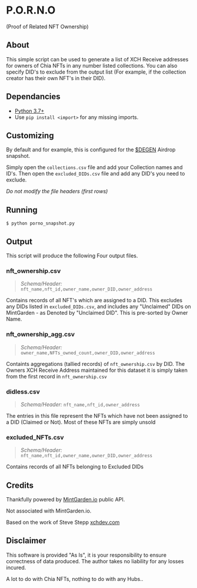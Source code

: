 # P.O.R.N.O
(Proof of Related NFT Ownership)

## About
This simple script can be used to generate a list of XCH Receive addresses for owners of Chia NFTs in any number listed collections. You can also specify DID's to exclude from the output list (For example, if the collection creator has their own NFT's in their DID).

## Dependancies
- [Python 3.7+](https://www.python.org/downloads/)
- Use `pip install <import>` for any missing imports.

## Customizing
By default and for example, this is configured for the [$DEGEN](https://www.taildatabase.com/tail/320b869bc8d293cca8784187312da1a61cf43b9cf0724b47d8e027dcca1dd501) Airdrop snapshot.

Simply open the `collections.csv` file and add your Collection names and ID's.
Then open the `excluded_DIDs.csv` file and add any DID's you need to exclude.

*Do not modify the file headers (first rows)*

## Running
`$ python porno_snapshot.py`

## Output
This script will produce the following Four output files.
### **nft_ownership.csv**
> *Schema/Header:* `nft_name,nft_id,owner_name,owner_DID,owner_address`

Contains records of all NFT's which are assigned to a DID. This excludes any DIDs listed in `excluded_DIDs.csv`, and includes any "Unclaimed" DIDs on MintGarden - as Denoted by "Unclaimed DID". This is pre-sorted by Owner Name.

### **nft_ownership_agg.csv**
> *Schema/Header:* `owner_name,NFTs_owned_count,owner_DID,owner_address`

Containts aggregations (tallied records) of `nft_ownership.csv` by DID. The Owners XCH Receive Address maintained for this dataset it is simply taken from the first record in `nft_ownership.csv`

### **didless.csv**
> *Schema/Header:* `nft_name,nft_id,owner_address`

The entries in this file represent the NFTs which have not been assigned to a DID (Claimed or Not). Most of these NFTs are simply unsold

### **excluded_NFTs.csv**
> *Schema/Header:* `nft_name,nft_id,owner_name,owner_DID,owner_address`

Contains records of all NFTs belonging to Excluded DIDs

## Credits
Thankfully powered by [MintGarden.io](mintgarden.io) public API.

Not associated with MintGarden.io.

Based on the work of Steve Stepp [xchdev.com](xchdev.com)

## Disclaimer
This software is provided "As Is", it is your responsibility to ensure correctness of data produced.
The author takes no liability for any losses incured.

A lot to do with Chia NFTs, nothing to do with any Hubs..
